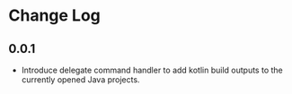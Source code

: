# Change Log

## 0.0.1
- Introduce delegate command handler to add kotlin build outputs to the currently opened Java projects.
